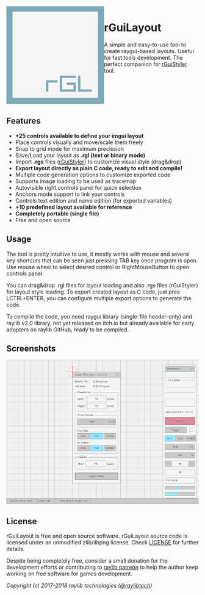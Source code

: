 <img align="left" src="logo/rguilayout_256x256.png" width=256>

# rGuiLayout
A simple and easy-to-use tool to create raygui-based layouts. Useful for fast tools development. The perfect companion for [rGuiStyler](https://github.com/raysan5/rguistyler) tool.

<br>
<br>
<br>
<br>

## Features

 - **+25 controls available to define your imgui layout**
 - Place controls visually and move/scale them freely
 - Snap to grid mode for maximum precission
 - Save/Load your layout as **.rgl (text or binary mode)**
 - Import **.rgs** files ([rGuiStyler](https://github.com/raysan5/rguistyler)) to customize visual style (drag&drop)
 - **Export layout directly as plain C code, ready to edit and compile!**
 - Multiple code generation options to customize exported code
 - Supports image loading to be used as tracemap
 - Autovisible right controls panel for quick selection
 - Anchors mode support to link your controls
 - Controls text edition and name edition (for exported variables)
 - **+10 predefined layout available for reference**
 - **Completely portable (single file)**
 - Free and open source
 
## Usage
The tool is pretty intuitive to use, it mostly works with mouse and several key shortcuts that can be seen just pressing TAB key once program is open. Use mouse wheel to select desired control or RightMouseButton to open controls panel.

You can drag&drop .rgl files for layout loading and also .rgs files (rGuiStyler) for layout style loading. To export created layout as C code, just pres LCTRL+ENTER, you can configure multiple export options to generate the code.

To compile the code, you need raygui library (single-file header-only) and raylib v2.0 library, not yet released on itch.io but already available for early adopters on raylib GitHub, ready to be compiled.
 
## Screenshots

![rGuiLayout](screenshots/rguilayout_v100_shot03.png)

## License

rGuiLayout is free and open source software. rGuiLayout source code is licensed under an unmodified zlib/libpng license. Check [LICENSE](LICENSE) for further details.

Despite being completely free, consider a small donation for the development efforts or contributing to [raylib patreon](https://www.patreon.com/raysan5) to help the author keep working on free software for games development.

*Copyright (c) 2017-2018 raylib technologies ([@raylibtech](https://twitter.com/raylibtech))*
